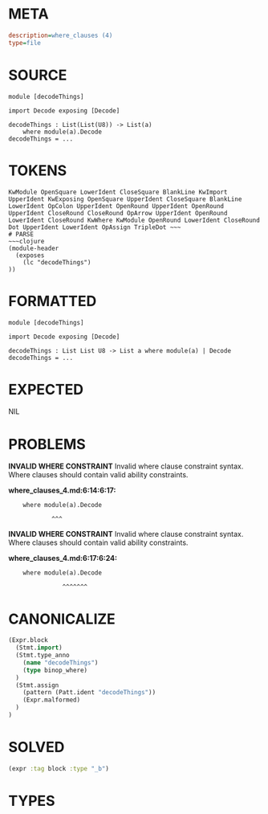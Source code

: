 # META
~~~ini
description=where_clauses (4)
type=file
~~~
# SOURCE
~~~roc
module [decodeThings]

import Decode exposing [Decode]

decodeThings : List(List(U8)) -> List(a)
	where module(a).Decode
decodeThings = ...
~~~
# TOKENS
~~~text
KwModule OpenSquare LowerIdent CloseSquare BlankLine KwImport UpperIdent KwExposing OpenSquare UpperIdent CloseSquare BlankLine LowerIdent OpColon UpperIdent OpenRound UpperIdent OpenRound UpperIdent CloseRound CloseRound OpArrow UpperIdent OpenRound LowerIdent CloseRound KwWhere KwModule OpenRound LowerIdent CloseRound Dot UpperIdent LowerIdent OpAssign TripleDot ~~~
# PARSE
~~~clojure
(module-header
  (exposes
    (lc "decodeThings")
))
~~~
# FORMATTED
~~~roc
module [decodeThings]

import Decode exposing [Decode]

decodeThings : List List U8 -> List a where module(a) | Decode
decodeThings = ...
~~~
# EXPECTED
NIL
# PROBLEMS
**INVALID WHERE CONSTRAINT**
Invalid where clause constraint syntax.
Where clauses should contain valid ability constraints.

**where_clauses_4.md:6:14:6:17:**
```roc
	where module(a).Decode
```
	            ^^^


**INVALID WHERE CONSTRAINT**
Invalid where clause constraint syntax.
Where clauses should contain valid ability constraints.

**where_clauses_4.md:6:17:6:24:**
```roc
	where module(a).Decode
```
	               ^^^^^^^


# CANONICALIZE
~~~clojure
(Expr.block
  (Stmt.import)
  (Stmt.type_anno
    (name "decodeThings")
    (type binop_where)
  )
  (Stmt.assign
    (pattern (Patt.ident "decodeThings"))
    (Expr.malformed)
  )
)
~~~
# SOLVED
~~~clojure
(expr :tag block :type "_b")
~~~
# TYPES
~~~roc
~~~
